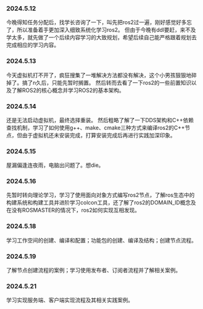 ### 2024.5.12
今晚得知任务分配后，找学长咨询了一下，叫先把ros2过一遍，刚好感觉好多忘了，所以准备着手更加深入细致系统化学习ros2。
但由于今晚有ddl要赶，来不及学太多，就先做了一个后续内容学习的大致规划，希望后续自己能严格跟着规划去完成相应的学习内容。

### 2024.5.13
今天虚拟机打不开了，疯狂搜集了一堆解决方法都没有解决，这个小男孩狠狠地碎掉了。搞了n久后，只能先暂时搁置。
然后转而去看了一下ros2的一些前置知识以及了解ROS2的核心概念并学习ROS2的基本架构。

### 2024.5.14
还是无法启动虚拟机，最终选择重装。
然后粗略了解了一下DDS架构和C++依赖查找机制，学习了如何使用g++、make、cmake三种方式来编译ros2的C++节点，但由于虚拟机还未安装完成，打算安装完成后再进行实践加深印象。

### 2024.5.15
屋漏偏逢连夜雨，电脑出问题了。想die。

### 2024.5.16
先暂时转向理论学习，学习了使用面向对象方式编写ros2节点，了解ros生态中的构建系统和构建工具并进阶学习colcon工具，还了解了ros2的DOMAIN_ID概念及在没有ROSMASTER的情况下，ros2如何实现互相发现。

### 2024.5.18
学习工作空间的创建、编译和配置；功能包的创建、编译及结构；创建节点流程。

### 2024.5.19
了解节点创建流程的案例；学习使用发布者、订阅者流程并了解相关案例。

### 2024.5.21
学习实现服务端、客户端实现流程及其相关实践案例。
